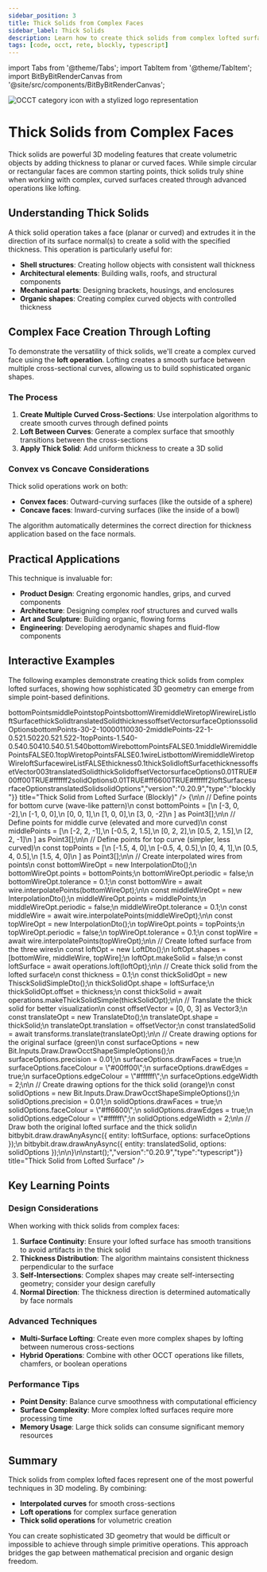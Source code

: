 ```yaml
---
sidebar_position: 3
title: Thick Solids from Complex Faces
sidebar_label: Thick Solids
description: Learn how to create thick solids from complex lofted surfaces using OCCT operations - from curved wire interpolation to volumetric solid creation.
tags: [code, occt, rete, blockly, typescript]
---
```


import Tabs from '@theme/Tabs';
import TabItem from '@theme/TabItem';
import BitByBitRenderCanvas from '@site/src/components/BitByBitRenderCanvas';

<img 
  class="category-icon-small" 
  src="https://s.bitbybit.dev/assets/icons/white/occt-icon.svg" 
  alt="OCCT category icon with a stylized logo representation" 
  title="OCCT category icon" />

# Thick Solids from Complex Faces

Thick solids are powerful 3D modeling features that create volumetric objects by adding thickness to planar or curved faces. While simple circular or rectangular faces are common starting points, thick solids truly shine when working with complex, curved surfaces created through advanced operations like lofting.

## Understanding Thick Solids

A thick solid operation takes a face (planar or curved) and extrudes it in the direction of its surface normal(s) to create a solid with the specified thickness. This operation is particularly useful for:

- **Shell structures**: Creating hollow objects with consistent wall thickness
- **Architectural elements**: Building walls, roofs, and structural components
- **Mechanical parts**: Designing brackets, housings, and enclosures
- **Organic shapes**: Creating complex curved objects with controlled thickness

## Complex Face Creation Through Lofting

To demonstrate the versatility of thick solids, we'll create a complex curved face using the **loft operation**. Lofting creates a smooth surface between multiple cross-sectional curves, allowing us to build sophisticated organic shapes.

### The Process

1. **Create Multiple Curved Cross-Sections**: Use interpolation algorithms to create smooth curves through defined points
2. **Loft Between Curves**: Generate a complex surface that smoothly transitions between the cross-sections
3. **Apply Thick Solid**: Add uniform thickness to create a 3D solid

### Convex vs Concave Considerations

Thick solid operations work on both:
- **Convex faces**: Outward-curving surfaces (like the outside of a sphere)
- **Concave faces**: Inward-curving surfaces (like the inside of a bowl)

The algorithm automatically determines the correct direction for thickness application based on the face normals.

## Practical Applications

This technique is invaluable for:
- **Product Design**: Creating ergonomic handles, grips, and curved components
- **Architecture**: Designing complex roof structures and curved walls
- **Art and Sculpture**: Building organic, flowing forms
- **Engineering**: Developing aerodynamic shapes and fluid-flow components

## Interactive Examples

The following examples demonstrate creating thick solids from complex lofted surfaces, showing how sophisticated 3D geometry can emerge from simple point-based definitions.

<Tabs>
<TabItem value="rete" label="Rete">
    <BitByBitRenderCanvas
    requireManualStart={true}
    script={{"script":"{\"id\":\"rete-v2-json\",\"nodes\":{\"5dd18ebda288b926\":{\"id\":\"5dd18ebda288b926\",\"name\":\"bitbybit.lists.createList\",\"customName\":\"create list\",\"data\":{},\"inputs\":{\"listElements\":{\"connections\":[{\"node\":\"bp1\",\"output\":\"result\",\"data\":{}},{\"node\":\"bp2\",\"output\":\"result\",\"data\":{}},{\"node\":\"bp3\",\"output\":\"result\",\"data\":{}},{\"node\":\"bp4\",\"output\":\"result\",\"data\":{}},{\"node\":\"bp5\",\"output\":\"result\",\"data\":{}}]}},\"position\":[381.4700511813048,-759.23178075394]},\"bp1\":{\"id\":\"bp1\",\"name\":\"bitbybit.vector.vectorXYZ\",\"customName\":\"bottom point 1\",\"async\":false,\"drawable\":true,\"data\":{\"genericNodeData\":{\"hide\":true,\"oneOnOne\":false,\"flatten\":0,\"forceExecution\":false},\"x\":-3,\"y\":0,\"z\":-2},\"inputs\":{},\"position\":[-200.2509251796141,-1530.6237744580028]},\"bp2\":{\"id\":\"bp2\",\"name\":\"bitbybit.vector.vectorXYZ\",\"customName\":\"bottom point 2\",\"async\":false,\"drawable\":true,\"data\":{\"genericNodeData\":{\"hide\":true,\"oneOnOne\":false,\"flatten\":0,\"forceExecution\":false},\"x\":-1,\"y\":0,\"z\":0},\"inputs\":{},\"position\":[-200.6438837464586,-1185.4839083695801]},\"bp3\":{\"id\":\"bp3\",\"name\":\"bitbybit.vector.vectorXYZ\",\"customName\":\"bottom point 3\",\"async\":false,\"drawable\":true,\"data\":{\"genericNodeData\":{\"hide\":true,\"oneOnOne\":false,\"flatten\":0,\"forceExecution\":false},\"x\":0,\"y\":0,\"z\":1},\"inputs\":{},\"position\":[-201.51603233009413,-841.1047664734106]},\"bp4\":{\"id\":\"bp4\",\"name\":\"bitbybit.vector.vectorXYZ\",\"customName\":\"bottom point 4\",\"async\":false,\"drawable\":true,\"data\":{\"genericNodeData\":{\"hide\":true,\"oneOnOne\":false,\"flatten\":0,\"forceExecution\":false},\"x\":1,\"y\":0,\"z\":0},\"inputs\":{},\"position\":[-201.80719478417944,-501.30789904857716]},\"bp5\":{\"id\":\"bp5\",\"name\":\"bitbybit.vector.vectorXYZ\",\"customName\":\"bottom point 5\",\"async\":false,\"drawable\":true,\"data\":{\"genericNodeData\":{\"hide\":true,\"oneOnOne\":false,\"flatten\":0,\"forceExecution\":false},\"x\":3,\"y\":0,\"z\":-2},\"inputs\":{},\"position\":[-203.40586709326126,-159.85873216886546]},\"a78038f1fcf20364\":{\"id\":\"a78038f1fcf20364\",\"name\":\"bitbybit.lists.createList\",\"customName\":\"create list\",\"data\":{},\"inputs\":{\"listElements\":{\"connections\":[{\"node\":\"mp1\",\"output\":\"result\",\"data\":{}},{\"node\":\"mp2\",\"output\":\"result\",\"data\":{}},{\"node\":\"mp3\",\"output\":\"result\",\"data\":{}},{\"node\":\"mp4\",\"output\":\"result\",\"data\":{}},{\"node\":\"mp5\",\"output\":\"result\",\"data\":{}}]}},\"position\":[359.8960910544257,639.4093382334145]},\"mp1\":{\"id\":\"mp1\",\"name\":\"bitbybit.vector.vectorXYZ\",\"customName\":\"middle point 1\",\"async\":false,\"drawable\":true,\"data\":{\"genericNodeData\":{\"hide\":true,\"oneOnOne\":false,\"flatten\":0,\"forceExecution\":false},\"x\":-2,\"y\":2,\"z\":-1},\"inputs\":{},\"position\":[-207.40751268680148,182.20607249446778]},\"mp2\":{\"id\":\"mp2\",\"name\":\"bitbybit.vector.vectorXYZ\",\"customName\":\"middle point 2\",\"async\":false,\"drawable\":true,\"data\":{\"genericNodeData\":{\"hide\":true,\"oneOnOne\":false,\"flatten\":0,\"forceExecution\":false},\"x\":-0.5,\"y\":2,\"z\":1.5},\"inputs\":{},\"position\":[-208.55231756947538,522.7333695018547]},\"mp3\":{\"id\":\"mp3\",\"name\":\"bitbybit.vector.vectorXYZ\",\"customName\":\"middle point 3\",\"async\":false,\"drawable\":true,\"data\":{\"genericNodeData\":{\"hide\":true,\"oneOnOne\":false,\"flatten\":0,\"forceExecution\":false},\"x\":0,\"y\":2,\"z\":2},\"inputs\":{},\"position\":[-209.95734117017489,863.2062131607103]},\"mp4\":{\"id\":\"mp4\",\"name\":\"bitbybit.vector.vectorXYZ\",\"customName\":\"middle point 4\",\"async\":false,\"drawable\":true,\"data\":{\"genericNodeData\":{\"hide\":true,\"oneOnOne\":false,\"flatten\":0,\"forceExecution\":false},\"x\":0.5,\"y\":2,\"z\":1.5},\"inputs\":{},\"position\":[-209.44110803182636,1202.5708000257098]},\"mp5\":{\"id\":\"mp5\",\"name\":\"bitbybit.vector.vectorXYZ\",\"customName\":\"middle point 5\",\"async\":false,\"drawable\":true,\"data\":{\"genericNodeData\":{\"hide\":true,\"oneOnOne\":false,\"flatten\":0,\"forceExecution\":false},\"x\":2,\"y\":2,\"z\":-1},\"inputs\":{},\"position\":[-206.9406246017676,1536.4767388714486]},\"dc177fbbaa4a29dd\":{\"id\":\"dc177fbbaa4a29dd\",\"name\":\"bitbybit.lists.createList\",\"customName\":\"create list\",\"data\":{},\"inputs\":{\"listElements\":{\"connections\":[{\"node\":\"tp1\",\"output\":\"result\",\"data\":{}},{\"node\":\"tp2\",\"output\":\"result\",\"data\":{}},{\"node\":\"tp3\",\"output\":\"result\",\"data\":{}},{\"node\":\"tp4\",\"output\":\"result\",\"data\":{}},{\"node\":\"tp5\",\"output\":\"result\",\"data\":{}}]}},\"position\":[325.21285353635943,2380.7128964061235]},\"tp1\":{\"id\":\"tp1\",\"name\":\"bitbybit.vector.vectorXYZ\",\"customName\":\"top point 1\",\"async\":false,\"drawable\":true,\"data\":{\"genericNodeData\":{\"hide\":true,\"oneOnOne\":false,\"flatten\":0,\"forceExecution\":false},\"x\":-1.5,\"y\":4,\"z\":0},\"inputs\":{},\"position\":[-205.696683844526,1880.3195147672093]},\"tp2\":{\"id\":\"tp2\",\"name\":\"bitbybit.vector.vectorXYZ\",\"customName\":\"top point 2\",\"async\":false,\"drawable\":true,\"data\":{\"genericNodeData\":{\"hide\":true,\"oneOnOne\":false,\"flatten\":0,\"forceExecution\":false},\"x\":-0.5,\"y\":4,\"z\":0.5},\"inputs\":{},\"position\":[-203.37989474966056,2226.564708840056]},\"tp3\":{\"id\":\"tp3\",\"name\":\"bitbybit.vector.vectorXYZ\",\"customName\":\"top point 3\",\"async\":false,\"drawable\":true,\"data\":{\"genericNodeData\":{\"hide\":true,\"oneOnOne\":false,\"flatten\":0,\"forceExecution\":false},\"x\":0,\"y\":4,\"z\":1},\"inputs\":{},\"position\":[-202.31448593117972,2571.9360743612506]},\"tp4\":{\"id\":\"tp4\",\"name\":\"bitbybit.vector.vectorXYZ\",\"customName\":\"top point 4\",\"async\":false,\"drawable\":true,\"data\":{\"genericNodeData\":{\"hide\":true,\"oneOnOne\":false,\"flatten\":0,\"forceExecution\":false},\"x\":0.5,\"y\":4,\"z\":0.5},\"inputs\":{},\"position\":[-194.57652933131516,2918.9034255832003]},\"tp5\":{\"id\":\"tp5\",\"name\":\"bitbybit.vector.vectorXYZ\",\"customName\":\"top point 5\",\"async\":false,\"drawable\":true,\"data\":{\"genericNodeData\":{\"hide\":true,\"oneOnOne\":false,\"flatten\":0,\"forceExecution\":false},\"x\":1.5,\"y\":4,\"z\":0},\"inputs\":{},\"position\":[-193.45283493150532,3276.391368502901]},\"bottomwire\":{\"id\":\"bottomwire\",\"name\":\"bitbybit.occt.shapes.wire.interpolatePoints\",\"customName\":\"bottom wire\",\"async\":true,\"drawable\":true,\"data\":{\"genericNodeData\":{\"hide\":true,\"oneOnOne\":false,\"flatten\":0,\"forceExecution\":false},\"periodic\":false,\"tolerance\":0.1},\"inputs\":{\"points\":{\"connections\":[{\"node\":\"5dd18ebda288b926\",\"output\":\"list\",\"data\":{}}]}},\"position\":[800,100]},\"middlewire\":{\"id\":\"middlewire\",\"name\":\"bitbybit.occt.shapes.wire.interpolatePoints\",\"customName\":\"middle wire\",\"async\":true,\"drawable\":true,\"data\":{\"genericNodeData\":{\"hide\":true,\"oneOnOne\":false,\"flatten\":0,\"forceExecution\":false},\"periodic\":false,\"tolerance\":0.1},\"inputs\":{\"points\":{\"connections\":[{\"node\":\"a78038f1fcf20364\",\"output\":\"list\",\"data\":{}}]}},\"position\":[800,600]},\"topwire\":{\"id\":\"topwire\",\"name\":\"bitbybit.occt.shapes.wire.interpolatePoints\",\"customName\":\"top wire\",\"async\":true,\"drawable\":true,\"data\":{\"genericNodeData\":{\"hide\":true,\"oneOnOne\":false,\"flatten\":0,\"forceExecution\":false},\"periodic\":false,\"tolerance\":0.1},\"inputs\":{\"points\":{\"connections\":[{\"node\":\"dc177fbbaa4a29dd\",\"output\":\"list\",\"data\":{}}]}},\"position\":[800,1100]},\"43d7b57c779072dd\":{\"id\":\"43d7b57c779072dd\",\"name\":\"bitbybit.lists.createList\",\"customName\":\"create list\",\"data\":{},\"inputs\":{\"listElements\":{\"connections\":[{\"node\":\"bottomwire\",\"output\":\"result\",\"data\":{}},{\"node\":\"middlewire\",\"output\":\"result\",\"data\":{}},{\"node\":\"topwire\",\"output\":\"result\",\"data\":{}}]}},\"position\":[1200,600]},\"loftface\":{\"id\":\"loftface\",\"name\":\"bitbybit.occt.operations.loft\",\"customName\":\"loft surface\",\"async\":true,\"drawable\":true,\"data\":{\"genericNodeData\":{\"hide\":true,\"oneOnOne\":false,\"flatten\":0,\"forceExecution\":false},\"makeSolid\":false},\"inputs\":{\"shapes\":{\"connections\":[{\"node\":\"43d7b57c779072dd\",\"output\":\"list\",\"data\":{}}]}},\"position\":[1600,600]},\"thicksolid\":{\"id\":\"thicksolid\",\"name\":\"bitbybit.occt.operations.makeThickSolidSimple\",\"customName\":\"thick solid\",\"async\":true,\"drawable\":true,\"data\":{\"genericNodeData\":{\"hide\":true,\"oneOnOne\":false,\"flatten\":0,\"forceExecution\":false},\"offset\":0.1},\"inputs\":{\"shape\":{\"connections\":[{\"node\":\"loftface\",\"output\":\"result\",\"data\":{}}]},\"offset\":{\"connections\":[{\"node\":\"96c873eef1c78cc7\",\"output\":\"result\",\"data\":{}}]}},\"position\":[2002.8551692459098,976.481011449629]},\"96c873eef1c78cc7\":{\"id\":\"96c873eef1c78cc7\",\"name\":\"bitbybit.math.numberSlider\",\"customName\":\"number slider\",\"data\":{\"options\":{\"min\":0.1,\"max\":1,\"step\":0.05,\"width\":300,\"updateOnDrag\":false},\"number\":0.1},\"inputs\":{},\"position\":[1539.8694476885494,1164.9000799960202]},\"translatesolid\":{\"id\":\"translatesolid\",\"name\":\"bitbybit.occt.transforms.translate\",\"customName\":\"translate solid\",\"async\":true,\"drawable\":true,\"data\":{\"genericNodeData\":{\"hide\":true,\"oneOnOne\":false,\"flatten\":0,\"forceExecution\":false},\"translation\":[0,0,0]},\"inputs\":{\"shape\":{\"connections\":[{\"node\":\"thicksolid\",\"output\":\"result\",\"data\":{}}]},\"translation\":{\"connections\":[{\"node\":\"translationvector\",\"output\":\"result\",\"data\":{}}]}},\"position\":[2396.2389738447455,1214.1709845358337]},\"translationvector\":{\"id\":\"translationvector\",\"name\":\"bitbybit.vector.vectorXYZ\",\"customName\":\"offset vector\",\"async\":false,\"drawable\":true,\"data\":{\"genericNodeData\":{\"hide\":true,\"oneOnOne\":false,\"flatten\":0,\"forceExecution\":false},\"x\":0,\"y\":0,\"z\":3},\"inputs\":{},\"position\":[1991.411559175958,1412.0155515566744]},\"draworiginal\":{\"id\":\"draworiginal\",\"name\":\"bitbybit.draw.drawAnyAsync\",\"customName\":\"draw loft surface\",\"async\":true,\"drawable\":true,\"data\":{\"genericNodeData\":{\"hide\":false,\"oneOnOne\":false,\"flatten\":0,\"forceExecution\":false}},\"inputs\":{\"entity\":{\"connections\":[{\"node\":\"loftface\",\"output\":\"result\",\"data\":{}}]},\"options\":{\"connections\":[{\"node\":\"originalstyle\",\"output\":\"result\",\"data\":{}}]}},\"position\":[2987.3294698123277,115.68146773595515]},\"drawsolid\":{\"id\":\"drawsolid\",\"name\":\"bitbybit.draw.drawAnyAsync\",\"customName\":\"draw thick solid\",\"async\":true,\"drawable\":true,\"data\":{\"genericNodeData\":{\"hide\":false,\"oneOnOne\":false,\"flatten\":0,\"forceExecution\":false}},\"inputs\":{\"entity\":{\"connections\":[{\"node\":\"translatesolid\",\"output\":\"result\",\"data\":{}}]},\"options\":{\"connections\":[{\"node\":\"solidstyle\",\"output\":\"result\",\"data\":{}}]}},\"position\":[2954.7988868780058,1421.6642319213433]},\"originalstyle\":{\"id\":\"originalstyle\",\"name\":\"bitbybit.draw.optionsOcctShapeSimple\",\"customName\":\"surface style\",\"async\":false,\"drawable\":false,\"data\":{\"genericNodeData\":{\"hide\":false,\"oneOnOne\":false,\"flatten\":0,\"forceExecution\":false},\"precision\":0.01,\"drawFaces\":true,\"faceColour\":\"#00ff00\",\"drawEdges\":true,\"edgeColour\":\"#ffffff\",\"edgeWidth\":2},\"inputs\":{},\"position\":[2386.091083151451,-325.07566707744127]},\"solidstyle\":{\"id\":\"solidstyle\",\"name\":\"bitbybit.draw.optionsOcctShapeSimple\",\"customName\":\"solid style\",\"async\":false,\"drawable\":false,\"data\":{\"genericNodeData\":{\"hide\":false,\"oneOnOne\":false,\"flatten\":0,\"forceExecution\":false},\"precision\":0.01,\"drawFaces\":true,\"faceColour\":\"#ff6600\",\"drawEdges\":true,\"edgeColour\":\"#ffffff\",\"edgeWidth\":2},\"inputs\":{},\"position\":[2394.9661875543998,1607.1417164468255]}}}","version":"0.20.9","type":"rete"}}
    title="Thick Solid from Lofted Surface"
    />
</TabItem>
<TabItem value="blockly" label="Blockly">
      <BitByBitRenderCanvas
    requireManualStart={true}
    script={{"script":"<xml xmlns=\"https://developers.google.com/blockly/xml\"><variables><variable id=\"bottomPoints\">bottomPoints</variable><variable id=\"middlePoints\">middlePoints</variable><variable id=\"topPoints\">topPoints</variable><variable id=\"bottomWire\">bottomWire</variable><variable id=\"middleWire\">middleWire</variable><variable id=\"topWire\">topWire</variable><variable id=\"wireList\">wireList</variable><variable id=\"loftSurface\">loftSurface</variable><variable id=\"thickSolid\">thickSolid</variable><variable id=\"translatedSolid\">translatedSolid</variable><variable id=\"thickness\">thickness</variable><variable id=\"offsetVector\">offsetVector</variable><variable id=\"surfaceOptions\">surfaceOptions</variable><variable id=\"solidOptions\">solidOptions</variable></variables><block type=\"variables_set\" id=\"bp_list\" x=\"50\" y=\"50\"><field name=\"VAR\" id=\"bottomPoints\">bottomPoints</field><value name=\"VALUE\"><block type=\"lists_create_with\" id=\"bp_create\"><mutation items=\"5\"></mutation><value name=\"ADD0\"><block type=\"bitbybit.point.pointXYZ\" id=\"bp1\"><value name=\"X\"><block type=\"math_number\" id=\"bp1_x\"><field name=\"NUM\">-3</field></block></value><value name=\"Y\"><block type=\"math_number\" id=\"bp1_y\"><field name=\"NUM\">0</field></block></value><value name=\"Z\"><block type=\"math_number\" id=\"bp1_z\"><field name=\"NUM\">-2</field></block></value></block></value><value name=\"ADD1\"><block type=\"bitbybit.point.pointXYZ\" id=\"bp2\"><value name=\"X\"><block type=\"math_number\" id=\"bp2_x\"><field name=\"NUM\">-1</field></block></value><value name=\"Y\"><block type=\"math_number\" id=\"bp2_y\"><field name=\"NUM\">0</field></block></value><value name=\"Z\"><block type=\"math_number\" id=\"bp2_z\"><field name=\"NUM\">0</field></block></value></block></value><value name=\"ADD2\"><block type=\"bitbybit.point.pointXYZ\" id=\"bp3\"><value name=\"X\"><block type=\"math_number\" id=\"bp3_x\"><field name=\"NUM\">0</field></block></value><value name=\"Y\"><block type=\"math_number\" id=\"bp3_y\"><field name=\"NUM\">0</field></block></value><value name=\"Z\"><block type=\"math_number\" id=\"bp3_z\"><field name=\"NUM\">1</field></block></value></block></value><value name=\"ADD3\"><block type=\"bitbybit.point.pointXYZ\" id=\"bp4\"><value name=\"X\"><block type=\"math_number\" id=\"bp4_x\"><field name=\"NUM\">1</field></block></value><value name=\"Y\"><block type=\"math_number\" id=\"bp4_y\"><field name=\"NUM\">0</field></block></value><value name=\"Z\"><block type=\"math_number\" id=\"bp4_z\"><field name=\"NUM\">0</field></block></value></block></value><value name=\"ADD4\"><block type=\"bitbybit.point.pointXYZ\" id=\"bp5\"><value name=\"X\"><block type=\"math_number\" id=\"bp5_x\"><field name=\"NUM\">3</field></block></value><value name=\"Y\"><block type=\"math_number\" id=\"bp5_y\"><field name=\"NUM\">0</field></block></value><value name=\"Z\"><block type=\"math_number\" id=\"bp5_z\"><field name=\"NUM\">-2</field></block></value></block></value></block></value><next><block type=\"variables_set\" id=\"mp_list\" x=\"50\" y=\"150\"><field name=\"VAR\" id=\"middlePoints\">middlePoints</field><value name=\"VALUE\"><block type=\"lists_create_with\" id=\"mp_create\"><mutation items=\"5\"></mutation><value name=\"ADD0\"><block type=\"bitbybit.point.pointXYZ\" id=\"mp1\"><value name=\"X\"><block type=\"math_number\" id=\"mp1_x\"><field name=\"NUM\">-2</field></block></value><value name=\"Y\"><block type=\"math_number\" id=\"mp1_y\"><field name=\"NUM\">2</field></block></value><value name=\"Z\"><block type=\"math_number\" id=\"mp1_z\"><field name=\"NUM\">-1</field></block></value></block></value><value name=\"ADD1\"><block type=\"bitbybit.point.pointXYZ\" id=\"mp2\"><value name=\"X\"><block type=\"math_number\" id=\"mp2_x\"><field name=\"NUM\">-0.5</field></block></value><value name=\"Y\"><block type=\"math_number\" id=\"mp2_y\"><field name=\"NUM\">2</field></block></value><value name=\"Z\"><block type=\"math_number\" id=\"mp2_z\"><field name=\"NUM\">1.5</field></block></value></block></value><value name=\"ADD2\"><block type=\"bitbybit.point.pointXYZ\" id=\"mp3\"><value name=\"X\"><block type=\"math_number\" id=\"mp3_x\"><field name=\"NUM\">0</field></block></value><value name=\"Y\"><block type=\"math_number\" id=\"mp3_y\"><field name=\"NUM\">2</field></block></value><value name=\"Z\"><block type=\"math_number\" id=\"mp3_z\"><field name=\"NUM\">2</field></block></value></block></value><value name=\"ADD3\"><block type=\"bitbybit.point.pointXYZ\" id=\"mp4\"><value name=\"X\"><block type=\"math_number\" id=\"mp4_x\"><field name=\"NUM\">0.5</field></block></value><value name=\"Y\"><block type=\"math_number\" id=\"mp4_y\"><field name=\"NUM\">2</field></block></value><value name=\"Z\"><block type=\"math_number\" id=\"mp4_z\"><field name=\"NUM\">1.5</field></block></value></block></value><value name=\"ADD4\"><block type=\"bitbybit.point.pointXYZ\" id=\"mp5\"><value name=\"X\"><block type=\"math_number\" id=\"mp5_x\"><field name=\"NUM\">2</field></block></value><value name=\"Y\"><block type=\"math_number\" id=\"mp5_y\"><field name=\"NUM\">2</field></block></value><value name=\"Z\"><block type=\"math_number\" id=\"mp5_z\"><field name=\"NUM\">-1</field></block></value></block></value></block></value><next><block type=\"variables_set\" id=\"tp_list\" x=\"50\" y=\"250\"><field name=\"VAR\" id=\"topPoints\">topPoints</field><value name=\"VALUE\"><block type=\"lists_create_with\" id=\"tp_create\"><mutation items=\"5\"></mutation><value name=\"ADD0\"><block type=\"bitbybit.point.pointXYZ\" id=\"tp1\"><value name=\"X\"><block type=\"math_number\" id=\"tp1_x\"><field name=\"NUM\">-1.5</field></block></value><value name=\"Y\"><block type=\"math_number\" id=\"tp1_y\"><field name=\"NUM\">4</field></block></value><value name=\"Z\"><block type=\"math_number\" id=\"tp1_z\"><field name=\"NUM\">0</field></block></value></block></value><value name=\"ADD1\"><block type=\"bitbybit.point.pointXYZ\" id=\"tp2\"><value name=\"X\"><block type=\"math_number\" id=\"tp2_x\"><field name=\"NUM\">-0.5</field></block></value><value name=\"Y\"><block type=\"math_number\" id=\"tp2_y\"><field name=\"NUM\">4</field></block></value><value name=\"Z\"><block type=\"math_number\" id=\"tp2_z\"><field name=\"NUM\">0.5</field></block></value></block></value><value name=\"ADD2\"><block type=\"bitbybit.point.pointXYZ\" id=\"tp3\"><value name=\"X\"><block type=\"math_number\" id=\"tp3_x\"><field name=\"NUM\">0</field></block></value><value name=\"Y\"><block type=\"math_number\" id=\"tp3_y\"><field name=\"NUM\">4</field></block></value><value name=\"Z\"><block type=\"math_number\" id=\"tp3_z\"><field name=\"NUM\">1</field></block></value></block></value><value name=\"ADD3\"><block type=\"bitbybit.point.pointXYZ\" id=\"tp4\"><value name=\"X\"><block type=\"math_number\" id=\"tp4_x\"><field name=\"NUM\">0.5</field></block></value><value name=\"Y\"><block type=\"math_number\" id=\"tp4_y\"><field name=\"NUM\">4</field></block></value><value name=\"Z\"><block type=\"math_number\" id=\"tp4_z\"><field name=\"NUM\">0.5</field></block></value></block></value><value name=\"ADD4\"><block type=\"bitbybit.point.pointXYZ\" id=\"tp5\"><value name=\"X\"><block type=\"math_number\" id=\"tp5_x\"><field name=\"NUM\">1.5</field></block></value><value name=\"Y\"><block type=\"math_number\" id=\"tp5_y\"><field name=\"NUM\">4</field></block></value><value name=\"Z\"><block type=\"math_number\" id=\"tp5_z\"><field name=\"NUM\">0</field></block></value></block></value></block></value><next><block type=\"variables_set\" id=\"bw_create\" x=\"50\" y=\"350\"><field name=\"VAR\" id=\"bottomWire\">bottomWire</field><value name=\"VALUE\"><block type=\"bitbybit.occt.shapes.wire.interpolatePoints\" id=\"bottom_wire\"><value name=\"Points\"><block type=\"variables_get\" id=\"get_bp\"><field name=\"VAR\" id=\"bottomPoints\">bottomPoints</field></block></value><value name=\"Periodic\"><block type=\"logic_boolean\" id=\"bp_periodic\"><field name=\"BOOL\">FALSE</field></block></value><value name=\"Tolerance\"><block type=\"math_number\" id=\"bp_tolerance\"><field name=\"NUM\">0.1</field></block></value></block></value><next><block type=\"variables_set\" id=\"mw_create\" x=\"50\" y=\"450\"><field name=\"VAR\" id=\"middleWire\">middleWire</field><value name=\"VALUE\"><block type=\"bitbybit.occt.shapes.wire.interpolatePoints\" id=\"middle_wire\"><value name=\"Points\"><block type=\"variables_get\" id=\"get_mp\"><field name=\"VAR\" id=\"middlePoints\">middlePoints</field></block></value><value name=\"Periodic\"><block type=\"logic_boolean\" id=\"mp_periodic\"><field name=\"BOOL\">FALSE</field></block></value><value name=\"Tolerance\"><block type=\"math_number\" id=\"mp_tolerance\"><field name=\"NUM\">0.1</field></block></value></block></value><next><block type=\"variables_set\" id=\"tw_create\" x=\"50\" y=\"550\"><field name=\"VAR\" id=\"topWire\">topWire</field><value name=\"VALUE\"><block type=\"bitbybit.occt.shapes.wire.interpolatePoints\" id=\"top_wire\"><value name=\"Points\"><block type=\"variables_get\" id=\"get_tp\"><field name=\"VAR\" id=\"topPoints\">topPoints</field></block></value><value name=\"Periodic\"><block type=\"logic_boolean\" id=\"tp_periodic\"><field name=\"BOOL\">FALSE</field></block></value><value name=\"Tolerance\"><block type=\"math_number\" id=\"tp_tolerance\"><field name=\"NUM\">0.1</field></block></value></block></value><next><block type=\"variables_set\" id=\"wl_create\" x=\"50\" y=\"650\"><field name=\"VAR\" id=\"wireList\">wireList</field><value name=\"VALUE\"><block type=\"lists_create_with\" id=\"wire_list\"><mutation items=\"3\"></mutation><value name=\"ADD0\"><block type=\"variables_get\" id=\"get_bw\"><field name=\"VAR\" id=\"bottomWire\">bottomWire</field></block></value><value name=\"ADD1\"><block type=\"variables_get\" id=\"get_mw\"><field name=\"VAR\" id=\"middleWire\">middleWire</field></block></value><value name=\"ADD2\"><block type=\"variables_get\" id=\"get_tw\"><field name=\"VAR\" id=\"topWire\">topWire</field></block></value></block></value><next><block type=\"variables_set\" id=\"loft_create\" x=\"50\" y=\"750\"><field name=\"VAR\" id=\"loftSurface\">loftSurface</field><value name=\"VALUE\"><block type=\"bitbybit.occt.operations.loft\" id=\"loft_surface\"><value name=\"Shapes\"><block type=\"variables_get\" id=\"get_wl\"><field name=\"VAR\" id=\"wireList\">wireList</field></block></value><value name=\"MakeSolid\"><block type=\"logic_boolean\" id=\"loft_makesolid\"><field name=\"BOOL\">FALSE</field></block></value></block></value><next><block type=\"variables_set\" id=\"thick_slider\" x=\"50\" y=\"850\"><field name=\"VAR\" id=\"thickness\">thickness</field><value name=\"VALUE\"><block type=\"math_number\" id=\"thickness_val\"><field name=\"NUM\">0.1</field></block></value><next><block type=\"variables_set\" id=\"thick_create\" x=\"50\" y=\"950\"><field name=\"VAR\" id=\"thickSolid\">thickSolid</field><value name=\"VALUE\"><block type=\"bitbybit.occt.operations.makeThickSolidSimple\" id=\"thick_solid\"><value name=\"Shape\"><block type=\"variables_get\" id=\"get_loft\"><field name=\"VAR\" id=\"loftSurface\">loftSurface</field></block></value><value name=\"Offset\"><block type=\"variables_get\" id=\"get_thick\"><field name=\"VAR\" id=\"thickness\">thickness</field></block></value></block></value><next><block type=\"variables_set\" id=\"offset_vec\" x=\"50\" y=\"1050\"><field name=\"VAR\" id=\"offsetVector\">offsetVector</field><value name=\"VALUE\"><block type=\"bitbybit.vector.vectorXYZ\" id=\"offset_vector\"><value name=\"X\"><block type=\"math_number\" id=\"offset_x\"><field name=\"NUM\">0</field></block></value><value name=\"Y\"><block type=\"math_number\" id=\"offset_y\"><field name=\"NUM\">0</field></block></value><value name=\"Z\"><block type=\"math_number\" id=\"offset_z\"><field name=\"NUM\">3</field></block></value></block></value><next><block type=\"variables_set\" id=\"trans_create\" x=\"50\" y=\"1150\"><field name=\"VAR\" id=\"translatedSolid\">translatedSolid</field><value name=\"VALUE\"><block type=\"bitbybit.occt.transforms.translate\" id=\"translate_solid\"><value name=\"Shape\"><block type=\"variables_get\" id=\"get_thick_solid\"><field name=\"VAR\" id=\"thickSolid\">thickSolid</field></block></value><value name=\"Translation\"><block type=\"variables_get\" id=\"get_offset\"><field name=\"VAR\" id=\"offsetVector\">offsetVector</field></block></value></block></value><next><block type=\"variables_set\" id=\"surf_options\" x=\"50\" y=\"1250\"><field name=\"VAR\" id=\"surfaceOptions\">surfaceOptions</field><value name=\"VALUE\"><block type=\"bitbybit.draw.optionsOcctShapeSimple\" id=\"surface_options\"><value name=\"Precision\"><block type=\"math_number\" id=\"surf_precision\"><field name=\"NUM\">0.01</field></block></value><value name=\"DrawFaces\"><block type=\"logic_boolean\" id=\"surf_drawfaces\"><field name=\"BOOL\">TRUE</field></block></value><value name=\"FaceColour\"><block type=\"colour_picker\" id=\"surf_facecolor\"><field name=\"COLOUR\">#00ff00</field></block></value><value name=\"DrawEdges\"><block type=\"logic_boolean\" id=\"surf_drawedges\"><field name=\"BOOL\">TRUE</field></block></value><value name=\"EdgeColour\"><block type=\"colour_picker\" id=\"surf_edgecolor\"><field name=\"COLOUR\">#ffffff</field></block></value><value name=\"EdgeWidth\"><block type=\"math_number\" id=\"surf_edgewidth\"><field name=\"NUM\">2</field></block></value></block></value><next><block type=\"variables_set\" id=\"solid_options\" x=\"50\" y=\"1350\"><field name=\"VAR\" id=\"solidOptions\">solidOptions</field><value name=\"VALUE\"><block type=\"bitbybit.draw.optionsOcctShapeSimple\" id=\"solid_options\"><value name=\"Precision\"><block type=\"math_number\" id=\"solid_precision\"><field name=\"NUM\">0.01</field></block></value><value name=\"DrawFaces\"><block type=\"logic_boolean\" id=\"solid_drawfaces\"><field name=\"BOOL\">TRUE</field></block></value><value name=\"FaceColour\"><block type=\"colour_picker\" id=\"solid_facecolor\"><field name=\"COLOUR\">#ff6600</field></block></value><value name=\"DrawEdges\"><block type=\"logic_boolean\" id=\"solid_drawedges\"><field name=\"BOOL\">TRUE</field></block></value><value name=\"EdgeColour\"><block type=\"colour_picker\" id=\"solid_edgecolor\"><field name=\"COLOUR\">#ffffff</field></block></value><value name=\"EdgeWidth\"><block type=\"math_number\" id=\"solid_edgewidth\"><field name=\"NUM\">2</field></block></value></block></value><next><block type=\"bitbybit.draw.drawAnyAsyncNoReturn\" id=\"draw_surface\" x=\"50\" y=\"1450\"><value name=\"Entity\"><block type=\"variables_get\" id=\"get_loft_surface\"><field name=\"VAR\" id=\"loftSurface\">loftSurface</field></block></value><value name=\"Options\"><block type=\"variables_get\" id=\"get_surf_opts\"><field name=\"VAR\" id=\"surfaceOptions\">surfaceOptions</field></block></value><next><block type=\"bitbybit.draw.drawAnyAsyncNoReturn\" id=\"draw_solid\" x=\"50\" y=\"1550\"><value name=\"Entity\"><block type=\"variables_get\" id=\"get_trans_solid\"><field name=\"VAR\" id=\"translatedSolid\">translatedSolid</field></block></value><value name=\"Options\"><block type=\"variables_get\" id=\"get_solid_opts\"><field name=\"VAR\" id=\"solidOptions\">solidOptions</field></block></value></block></next></block></next></block></next></block></next></block></next></block></next></block></next></block></next></block></next></block></next></block></next></block></next></block></next></block></next></block></next></block></xml>","version":"0.20.9","type":"blockly"}}
    title="Thick Solid from Lofted Surface (Blockly)"
    />
</TabItem>
<TabItem value="typescript" label="TypeScript">
<BitByBitRenderCanvas
    requireManualStart={true}
    script={{"script":"// Import required modules from global bitbybit variable\nconst { wire } = bitbybit.occt.shapes;\nconst { operations } = bitbybit.occt;\nconst { transforms } = bitbybit.occt;\n\nconst { InterpolationDto, LoftDto, ThisckSolidSimpleDto, TranslateDto } = Bit.Inputs.OCCT;\ntype Point3 = Bit.Inputs.Base.Point3;\ntype Vector3 = Bit.Inputs.Base.Vector3;\n\n// Define a type alias for pointers\ntype TopoDSWirePointer = Bit.Inputs.OCCT.TopoDSWirePointer;\ntype TopoDSFacePointer = Bit.Inputs.OCCT.TopoDSFacePointer;\ntype TopoDSShapePointer = Bit.Inputs.OCCT.TopoDSShapePointer;\n\nconst start = async () => {\n\n    // Define points for bottom curve (wave-like pattern)\n    const bottomPoints = [\n        [-3, 0, -2],\n        [-1, 0, 0],\n        [0, 0, 1],\n        [1, 0, 0],\n        [3, 0, -2]\n    ] as Point3[];\n\n    // Define points for middle curve (elevated and more curved)\n    const middlePoints = [\n        [-2, 2, -1],\n        [-0.5, 2, 1.5],\n        [0, 2, 2],\n        [0.5, 2, 1.5],\n        [2, 2, -1]\n    ] as Point3[];\n\n    // Define points for top curve (simpler, less curved)\n    const topPoints = [\n        [-1.5, 4, 0],\n        [-0.5, 4, 0.5],\n        [0, 4, 1],\n        [0.5, 4, 0.5],\n        [1.5, 4, 0]\n    ] as Point3[];\n\n    // Create interpolated wires from points\n    const bottomWireOpt = new InterpolationDto();\n    bottomWireOpt.points = bottomPoints;\n    bottomWireOpt.periodic = false;\n    bottomWireOpt.tolerance = 0.1;\n    const bottomWire = await wire.interpolatePoints(bottomWireOpt);\n\n    const middleWireOpt = new InterpolationDto();\n    middleWireOpt.points = middlePoints;\n    middleWireOpt.periodic = false;\n    middleWireOpt.tolerance = 0.1;\n    const middleWire = await wire.interpolatePoints(middleWireOpt);\n\n    const topWireOpt = new InterpolationDto();\n    topWireOpt.points = topPoints;\n    topWireOpt.periodic = false;\n    topWireOpt.tolerance = 0.1;\n    const topWire = await wire.interpolatePoints(topWireOpt);\n\n    // Create lofted surface from the three wires\n    const loftOpt = new LoftDto<TopoDSWirePointer>();\n    loftOpt.shapes = [bottomWire, middleWire, topWire];\n    loftOpt.makeSolid = false;\n    const loftSurface = await operations.loft(loftOpt);\n\n    // Create thick solid from the lofted surface\n    const thickness = 0.1;\n    const thickSolidOpt = new ThisckSolidSimpleDto<TopoDSFacePointer>();\n    thickSolidOpt.shape = loftSurface;\n    thickSolidOpt.offset = thickness;\n    const thickSolid = await operations.makeThickSolidSimple(thickSolidOpt);\n\n    // Translate the thick solid for better visualization\n    const offsetVector = [0, 0, 3] as Vector3;\n    const translateOpt = new TranslateDto<TopoDSShapePointer>();\n    translateOpt.shape = thickSolid;\n    translateOpt.translation = offsetVector;\n    const translatedSolid = await transforms.translate(translateOpt);\n\n    // Create drawing options for the original surface (green)\n    const surfaceOptions = new Bit.Inputs.Draw.DrawOcctShapeSimpleOptions();\n    surfaceOptions.precision = 0.01;\n    surfaceOptions.drawFaces = true;\n    surfaceOptions.faceColour = \"#00ff00\";\n    surfaceOptions.drawEdges = true;\n    surfaceOptions.edgeColour = \"#ffffff\";\n    surfaceOptions.edgeWidth = 2;\n\n    // Create drawing options for the thick solid (orange)\n    const solidOptions = new Bit.Inputs.Draw.DrawOcctShapeSimpleOptions();\n    solidOptions.precision = 0.01;\n    solidOptions.drawFaces = true;\n    solidOptions.faceColour = \"#ff6600\";\n    solidOptions.drawEdges = true;\n    solidOptions.edgeColour = \"#ffffff\";\n    solidOptions.edgeWidth = 2;\n\n    // Draw both the original lofted surface and the thick solid\n    bitbybit.draw.drawAnyAsync({ entity: loftSurface, options: surfaceOptions });\n    bitbybit.draw.drawAnyAsync({ entity: translatedSolid, options: solidOptions });\n\n}\n\nstart();","version":"0.20.9","type":"typescript"}}
    title="Thick Solid from Lofted Surface"
    />
</TabItem>
</Tabs>

## Key Learning Points

### Design Considerations

When working with thick solids from complex faces:

1. **Surface Continuity**: Ensure your lofted surface has smooth transitions to avoid artifacts in the thick solid
2. **Thickness Distribution**: The algorithm maintains consistent thickness perpendicular to the surface
3. **Self-Intersections**: Complex shapes may create self-intersecting geometry; consider your design carefully
4. **Normal Direction**: The thickness direction is determined automatically by face normals

### Advanced Techniques

- **Multi-Surface Lofting**: Create even more complex shapes by lofting between numerous cross-sections
- **Hybrid Operations**: Combine with other OCCT operations like fillets, chamfers, or boolean operations

### Performance Tips

- **Point Density**: Balance curve smoothness with computational efficiency
- **Surface Complexity**: More complex lofted surfaces require more processing time
- **Memory Usage**: Large thick solids can consume significant memory resources

## Summary

Thick solids from complex lofted faces represent one of the most powerful techniques in 3D modeling. By combining:
- **Interpolated curves** for smooth cross-sections
- **Loft operations** for complex surface generation  
- **Thick solid operations** for volumetric creation

You can create sophisticated 3D geometry that would be difficult or impossible to achieve through simple primitive operations. This approach bridges the gap between mathematical precision and organic design freedom.
